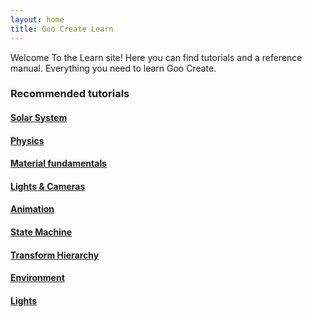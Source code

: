 ```yaml
---
layout: home
title: Goo Create Learn
---
```


Welcome To the Learn site! Here you can find tutorials and a reference manual. Everything you need to learn Goo Create.

### Recommended tutorials

<div class="row row-fluid recommended-tutorials">
	<div class="col-md-4 col-sm-6">
		<a
			href="{{ '/tutorials/create/solar-system' | prepend: site.baseurl }}"
			style="background-image: url('{{ '/tutorials/create/solar-system/solar.png' | prepend: site.baseurl }}');"
		><h4>Solar System</h4></a>
	</div>
	<div class="col-md-4 col-sm-6">
		<a
			href="{{ '/tutorials/create/physics-part-1' | prepend: site.baseurl }}"
			style="background-image: url('{{ '/tutorials/create/physics-part-1/thumb.png' | prepend: site.baseurl }}');"
		><h4>Physics</h4></a>
	</div>
	<div class="col-md-4 col-sm-6">
		<a
			href="{{ '/tutorials/create/material-fundamentals' | prepend: site.baseurl }}"
			style="background-image: url('{{ '/tutorials/create/material-fundamentals/thumb.png' | prepend: site.baseurl }}');"
		><h4>Material fundamentals</h4></a>
	</div>
	<div class="col-md-4 col-sm-6">
		<a
			href="{{ '/tutorials/create/camera-light' | prepend: site.baseurl }}"
			style="background-image: url('{{ '/tutorials/create/camera-light/thumb.jpg' | prepend: site.baseurl }}');"
		><h4>Lights &amp; Cameras</h4></a>
	</div>
	<div class="col-md-4 col-sm-6">
		<a
			href="{{ '/tutorials/create/animation' | prepend: site.baseurl }}"
			style="background-image: url('{{ '/tutorials/create/animation/thumb.jpg' | prepend: site.baseurl }}');"
		><h4>Animation</h4></a>
	</div>
	<div class="col-md-4 col-sm-6">
		<a
			href="{{ '/tutorials/create/state-machine' | prepend: site.baseurl }}"
			style="background-image: url('{{ '/tutorials/create/state-machine/thumb.jpg' | prepend: site.baseurl }}');"
		><h4>State Machine</h4></a>
	</div>
	<div class="col-md-4 col-sm-6">
		<a
			href="{{ '/tutorials/create/transform-hierarchy' | prepend: site.baseurl }}"
			style="background-image: url('{{ '/tutorials/create/transform-hierarchy/thumb.png' | prepend: site.baseurl }}');"
		><h4>Transform Hierarchy</h4></a>
	</div>
	<div class="col-md-4 col-sm-6">
		<a
			href="{{ '/tutorials/create/environment' | prepend: site.baseurl }}"
			style="background-image: url('{{ '/tutorials/create/environment/thumb.png' | prepend: site.baseurl }}');"
		><h4>Environment</h4></a>
	</div>
	<div class="col-md-4 col-sm-6">
		<a
			href="{{ '/tutorials/create/lights' | prepend: site.baseurl }}"
			style="background-image: url('{{ '/tutorials/create/lights/thumb.jpg' | prepend: site.baseurl }}');"
		><h4>Lights</h4></a>
	</div>
</div>